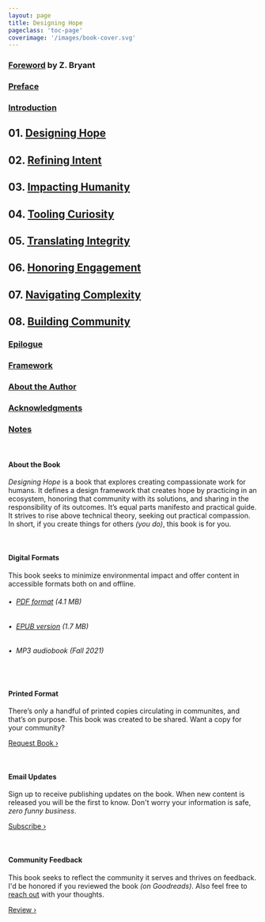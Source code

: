 ```yaml
---
layout: page
title: Designing Hope
pageclass: 'toc-page'
coverimage: '/images/book-cover.svg'
---
```


<div class="toc" markdown="1">

### <a href="/foreword">Foreword</a> by Z. Bryant

### <a href="/preface">Preface</a>

### <a href="/introduction">Introduction</a>

## 01. <a href="/chapter-1">Designing Hope</a>

## 02. <a href="/chapter-2">Refining Intent</a>

## 03. <a href="/chapter-3">Impacting Humanity</a>

## 04. <a href="/chapter-4">Tooling Curiosity</a>

## 05. <a href="/chapter-5">Translating Integrity</a>

## 06. <a href="/chapter-6">Honoring Engagement</a>

## 07. <a href="/chapter-7">Navigating Complexity</a>

## 08. <a href="/chapter-8">Building Community</a>

### <a href="/epilogue">Epilogue</a>

### <a href="/framework">Framework</a>

### <a href="/author">About the Author</a>

### <a href="/acknowledgments">Acknowledgments</a>

### <a href="/notes">Notes</a>

<br/>

#### About the Book

_Designing Hope_ is a book that explores creating compassionate work for humans. It defines a design framework that creates hope by practicing in an ecosystem, honoring that community with its solutions, and sharing in the responsibility of its outcomes. It’s equal parts manifesto and practical guide. It strives to rise above technical theory, seeking out practical compassion. In short, if you create things for others _(you do)_, this book is for you.

<br/>

#### Digital Formats

This book seeks to minimize environmental impact and offer content in accessible formats both on and offline. 

###### &bull;&nbsp;&nbsp;<a href="/downloads/designinghope.pdf" download="designinghope.pdf" class="resource-link">PDF format</a> (4.1 MB)<br/>
###### &bull;&nbsp;&nbsp;<a href="/downloads/designinghope.epub" download="designinghope.epub" class="resource-link">EPUB version</a> (1.7 MB)<br/>
###### &bull;&nbsp;&nbsp;MP3 audiobook (Fall 2021)

<br/>

#### Printed Format

There’s only a handful of printed copies circulating in communites, and that’s on purpose. This book was created to be shared. Want a copy for your community?

<a href="https://forms.gle/MLsNfY6AZ4gTZ9QK7" class="btn">Request Book &rsaquo;</a>

<br/>

#### Email Updates

Sign up to receive publishing updates on the book. When new content is released you will be the first to know. Don't worry your information is safe, _zero funny business_.

<a href="http://eepurl.com/hthIUX" class="btn">Subscribe &rsaquo;</a>

<br/>

#### Community Feedback

This book seeks to reflect the community it serves and thrives on feedback. I'd be honored if you reviewed the book _(on Goodreads)_. Also feel free to <a href="mailto:info@hopeful.design">reach out</a> with your thoughts.

<a href="https://www.goodreads.com/book/show/56139631-designing-hope" class="btn">Review &rsaquo;</a>

</div>
